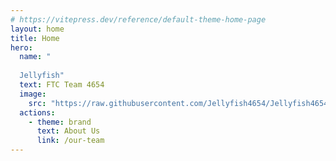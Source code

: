 ```yaml
---
# https://vitepress.dev/reference/default-theme-home-page
layout: home
title: Home
hero:
  name: "
  
  Jellyfish"
  text: FTC Team 4654
  image:
    src: "https://raw.githubusercontent.com/Jellyfish4654/Jellyfish4654.github.io/master/docs/assets/logo-1.png"
  actions:
    - theme: brand
      text: About Us
      link: /our-team
---
```


